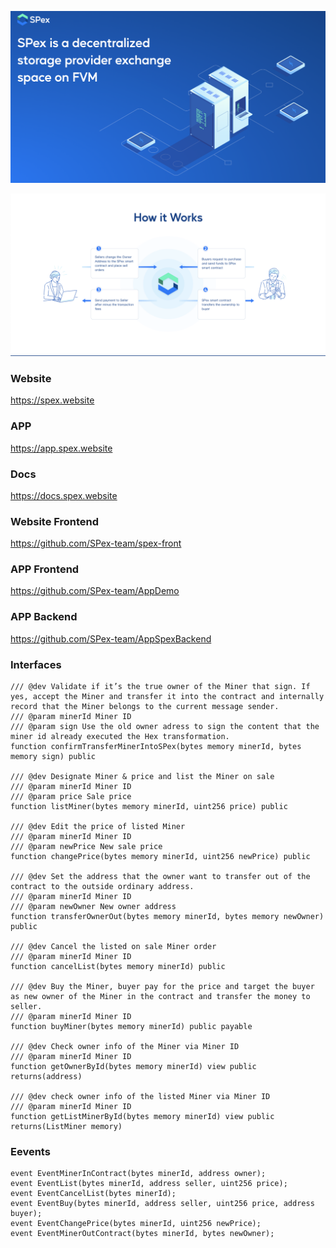 ![image](./images/what_is_spex.png)

![image](./images/how_it_works.png)

### Website
https://spex.website

### APP
https://app.spex.website

### Docs
https://docs.spex.website

### Website Frontend
https://github.com/SPex-team/spex-front

### APP Frontend
https://github.com/SPex-team/AppDemo

### APP Backend
https://github.com/SPex-team/AppSpexBackend


### Interfaces
```solidity
/// @dev Validate if it’s the true owner of the Miner that sign. If yes, accept the Miner and transfer it into the contract and internally record that the Miner belongs to the current message sender.   
/// @param minerId Miner ID
/// @param sign Use the old owner adress to sign the content that the miner id already executed the Hex transformation. 
function confirmTransferMinerIntoSPex(bytes memory minerId, bytes memory sign) public

/// @dev Designate Miner & price and list the Miner on sale
/// @param minerId Miner ID
/// @param price Sale price
function listMiner(bytes memory minerId, uint256 price) public

/// @dev Edit the price of listed Miner
/// @param minerId Miner ID
/// @param newPrice New sale price
function changePrice(bytes memory minerId, uint256 newPrice) public

/// @dev Set the address that the owner want to transfer out of the contract to the outside ordinary address.
/// @param minerId Miner ID
/// @param newOwner New owner address
function transferOwnerOut(bytes memory minerId, bytes memory newOwner) public

/// @dev Cancel the listed on sale Miner order
/// @param minerId Miner ID
function cancelList(bytes memory minerId) public

/// @dev Buy the Miner, buyer pay for the price and target the buyer as new owner of the Miner in the contract and transfer the money to seller. 
/// @param minerId Miner ID
function buyMiner(bytes memory minerId) public payable

/// @dev Check owner info of the Miner via Miner ID
/// @param minerId Miner ID
function getOwnerById(bytes memory minerId) view public returns(address)

/// @dev check owner info of the listed Miner via Miner ID
/// @param minerId Miner ID
function getListMinerById(bytes memory minerId) view public returns(ListMiner memory)
```

### Eevents
```solidity
event EventMinerInContract(bytes minerId, address owner);
event EventList(bytes minerId, address seller, uint256 price);
event EventCancelList(bytes minerId);
event EventBuy(bytes minerId, address seller, uint256 price, address buyer);
event EventChangePrice(bytes minerId, uint256 newPrice);
event EventMinerOutContract(bytes minerId, bytes newOwner);
```